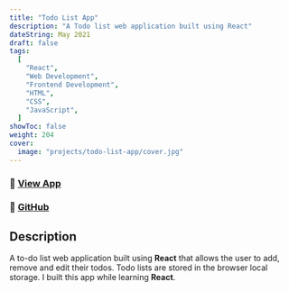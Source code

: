 ```yaml
---
title: "Todo List App"
description: "A Todo list web application built using React"
dateString: May 2021
draft: false
tags:
  [
    "React",
    "Web Development",
    "Frontend Development",
    "HTML",
    "CSS",
    "JavaScript",
  ]
showToc: false
weight: 204
cover:
  image: "projects/todo-list-app/cover.jpg"
---
```


### 🔗 [View App](https://arkalim-todo-list.netlify.app/)

### 🔗 [GitHub](https://github.com/JeslurRahman/ToDo-Task-App.git)

## Description

A to-do list web application built using **React** that allows the user to add, remove and edit their todos. Todo lists are stored in the browser local storage. I built this app while learning **React**.
